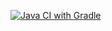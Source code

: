 [![Java CI with Gradle](https://github.com/SergheiKors/card-delivery/actions/workflows/gradle.yml/badge.svg)](https://github.com/SergheiKors/card-delivery/actions/workflows/gradle.yml)
